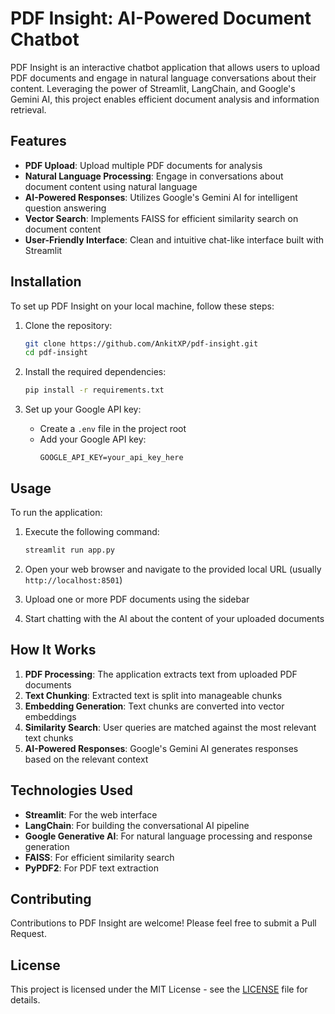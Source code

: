 # PDF Insight: AI-Powered Document Chatbot

PDF Insight is an interactive chatbot application that allows users to upload PDF documents and engage in natural language conversations about their content. Leveraging the power of Streamlit, LangChain, and Google's Gemini AI, this project enables efficient document analysis and information retrieval.

## Features

- **PDF Upload**: Upload multiple PDF documents for analysis
- **Natural Language Processing**: Engage in conversations about document content using natural language
- **AI-Powered Responses**: Utilizes Google's Gemini AI for intelligent question answering
- **Vector Search**: Implements FAISS for efficient similarity search on document content
- **User-Friendly Interface**: Clean and intuitive chat-like interface built with Streamlit

## Installation

To set up PDF Insight on your local machine, follow these steps:

1. Clone the repository:
    ```bash
    git clone https://github.com/AnkitXP/pdf-insight.git
    cd pdf-insight
    ```

2. Install the required dependencies:
    ```bash
    pip install -r requirements.txt
    ```

3. Set up your Google API key:
    - Create a `.env` file in the project root
    - Add your Google API key:
      ```
      GOOGLE_API_KEY=your_api_key_here
      ```

## Usage

To run the application:

1. Execute the following command:
    ```bash
    streamlit run app.py
    ```

2. Open your web browser and navigate to the provided local URL (usually `http://localhost:8501`)

3. Upload one or more PDF documents using the sidebar

4. Start chatting with the AI about the content of your uploaded documents

## How It Works

1. **PDF Processing**: The application extracts text from uploaded PDF documents
2. **Text Chunking**: Extracted text is split into manageable chunks
3. **Embedding Generation**: Text chunks are converted into vector embeddings
4. **Similarity Search**: User queries are matched against the most relevant text chunks
5. **AI-Powered Responses**: Google's Gemini AI generates responses based on the relevant context

## Technologies Used

- **Streamlit**: For the web interface
- **LangChain**: For building the conversational AI pipeline
- **Google Generative AI**: For natural language processing and response generation
- **FAISS**: For efficient similarity search
- **PyPDF2**: For PDF text extraction

## Contributing

Contributions to PDF Insight are welcome! Please feel free to submit a Pull Request.

## License

This project is licensed under the MIT License - see the [LICENSE](LICENSE) file for details.
